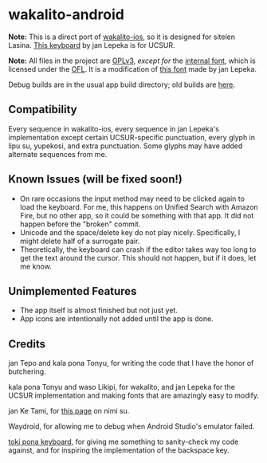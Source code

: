 # wakalito-android

**Note:** This is a direct port of [wakalito-ios](https://github.com/tbodt/wakalito-ios), so it is designed for
sitelen Lasina. [This keyboard](https://keyman.com/keyboards/sp_wakalito_ucsur) by jan Lepeka is for UCSUR.

**Note:** All files in the project are [GPLv3](./LICENSE), *except for* the [internal font](./app/src/main/res/font/compose_glyph_font.ttf), which is licensed under the [OFL](./OFL.txt).
It is a modification of [this font](https://www.kreativekorp.com/software/fonts/fairfaxponahd/) made by jan Lepeka. 

Debug builds are in the usual app build directory; old builds are [here](https://mathmaster13.github.io/wakalito-android).

## Compatibility
Every sequence in wakalito-ios, every sequence in jan Lepeka's implementation except certain UCSUR-specific punctuation, every glyph in lipu su, yupekosi, and extra punctuation. Some glyphs may have added alternate sequences from me.

## Known Issues (will be fixed soon!)
- On rare occasions the input method may need to be clicked again to load the keyboard. For me, this happens on Unified Search with Amazon Fire, but no other app, so it could be something with that app. It did not happen before the "broken" commit.
- Unicode and the space/delete key do not play nicely. Specifically, I might delete half of a surrogate pair.
- Theoretically, the keyboard can crash if the editor takes way too long to get
the text around the cursor. This should not happen, but if it does, let me know.

## Unimplemented Features
- The app itself is almost finished but not just yet.
- App icons are intentionally not added until the app is done.

## Credits

jan Tepo and kala pona Tonyu, for writing the code that I have the honor of butchering.

kala pona Tonyu and waso Likipi, for wakalito, and jan Lepeka for the UCSUR implementation and making fonts that are amazingly easy to modify.

jan Ke Tami, for [this page](https://sona.pona.la/wiki/User:Jan_Ke_Tami/Oz_words) on nimi su.

Waydroid, for allowing me to debug when Android Studio's emulator failed.

[toki pona keyboard](https://github.com/timeopochin/tokiponakeyboard), for giving me something to
sanity-check my code against, and for inspiring the implementation of the backspace key.
